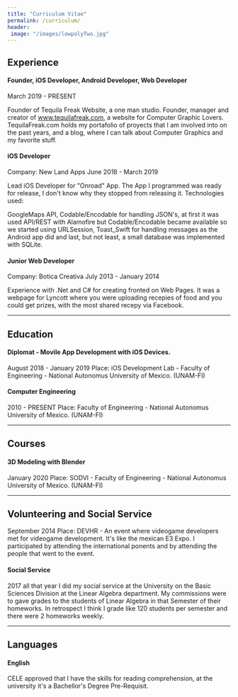 ```yaml
---
title: "Curriculum Vitae"
permalink: /curriculum/
header: 
 image: "/images/lowpolyTwo.jpg"
---
```


## Experience

#### Founder, iOS Developer, Android Developer, Web Developer 

March 2019 - PRESENT

Founder of Tequila Freak Website, a one man studio. Founder, manager and creator of www.tequilafreak.com, a website for Computer Graphic Lovers. TequilaFreak.com holds 
my portafolio of proyects that I am involved into on the past years, and a blog, where I can talk about Computer Graphics and my favorite stuff.
 
#### iOS Developer

Company: New Land Apps
June 2018 - March 2019

Lead iOS Developer for "Onroad" App. The App I programmed was ready for release, I don't know why they stopped from releasing it.
Technologies used:

GoogleMaps API, Codable/Encodable for handling JSON's, at first it was used API/REST with Alamofire but Codable/Encodable became available so we started using URLSession, Toast_Swift for handling messages as the Android app did and last, but not least, a small database was implemented with SQLite.


#### Junior Web Developer

Company: Botica Creativa
July 2013 - January 2014

Experience with .Net and C# for creating fronted on Web Pages. It was a webpage for Lyncott where you were uploading recepies of food and you could get prizes, with the most shared recepy via Facebook.

---

## Education

#### Diplomat - Movile App Development with iOS Devices.
August 2018 - January 2019
Place: iOS Development Lab - Faculty of Engineering - National Autonomus University of Mexico. (UNAM-FI)

#### Computer Engineering
2010 - PRESENT
Place: Faculty of Engineering - National Autonomus University of Mexico. (UNAM-FI)

---
## Courses

#### 3D Modeling with Blender

January 2020
Place: SODVI - Faculty of Engineering - National Autonomus University of Mexico. (UNAM-FI)

---

## Volunteering and Social Service

September 2014
Place: DEVHR - An event where videogame developers met for videogame development. It's like the mexican E3 Expo. I participated by attending the international ponents and by attending the people that went to the event. 

#### Social Service
2017 all that year
I did my social service at the University on the Basic Sciences Division at the Linear Algebra department. My commissions were to gave grades to the students of Linear Algebra in that Semester of their homeworks. In retrospect I think I grade like 120 students per semester and there were 2 homeworks weekly. 

---
## Languages

#### English
CELE approved that I have the skills for reading comprehension, at the university it's a Bachellor's Degree Pre-Requisit.
